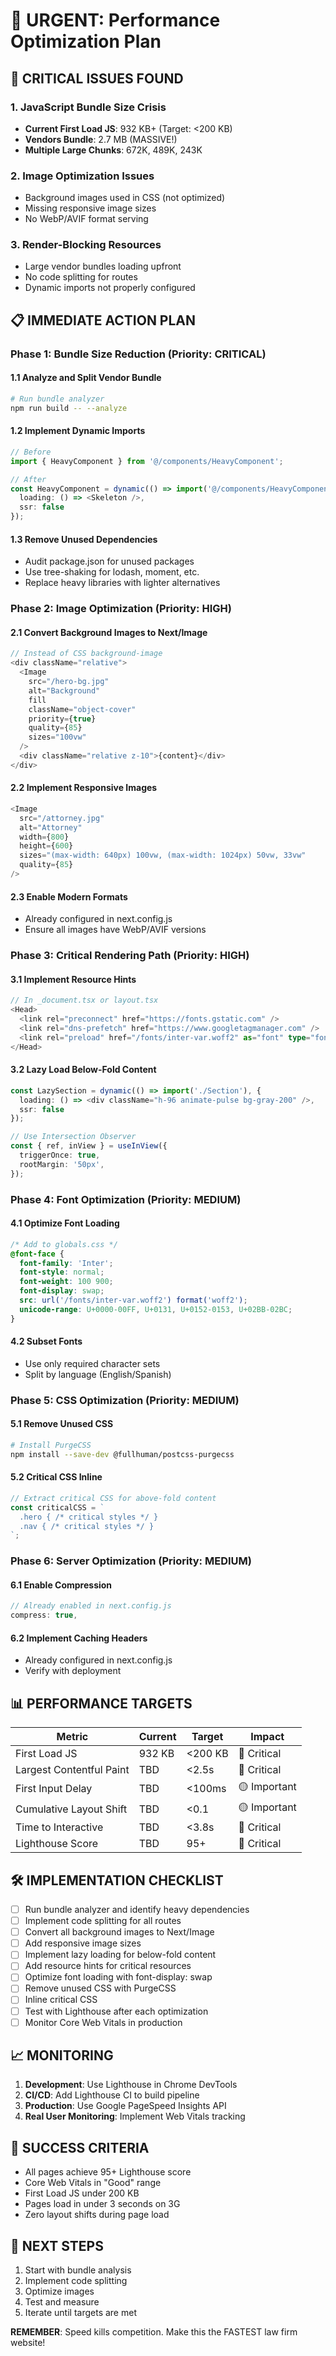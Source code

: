 # 🚀 URGENT: Performance Optimization Plan

## 🚨 CRITICAL ISSUES FOUND

### 1. **JavaScript Bundle Size Crisis**
- **Current First Load JS**: 932 KB+ (Target: <200 KB)
- **Vendors Bundle**: 2.7 MB (MASSIVE!)
- **Multiple Large Chunks**: 672K, 489K, 243K

### 2. **Image Optimization Issues**
- Background images used in CSS (not optimized)
- Missing responsive image sizes
- No WebP/AVIF format serving

### 3. **Render-Blocking Resources**
- Large vendor bundles loading upfront
- No code splitting for routes
- Dynamic imports not properly configured

## 📋 IMMEDIATE ACTION PLAN

### Phase 1: Bundle Size Reduction (Priority: CRITICAL)

#### 1.1 Analyze and Split Vendor Bundle
```bash
# Run bundle analyzer
npm run build -- --analyze
```

#### 1.2 Implement Dynamic Imports
```typescript
// Before
import { HeavyComponent } from '@/components/HeavyComponent';

// After
const HeavyComponent = dynamic(() => import('@/components/HeavyComponent'), {
  loading: () => <Skeleton />,
  ssr: false
});
```

#### 1.3 Remove Unused Dependencies
- Audit package.json for unused packages
- Use tree-shaking for lodash, moment, etc.
- Replace heavy libraries with lighter alternatives

### Phase 2: Image Optimization (Priority: HIGH)

#### 2.1 Convert Background Images to Next/Image
```typescript
// Instead of CSS background-image
<div className="relative">
  <Image
    src="/hero-bg.jpg"
    alt="Background"
    fill
    className="object-cover"
    priority={true}
    quality={85}
    sizes="100vw"
  />
  <div className="relative z-10">{content}</div>
</div>
```

#### 2.2 Implement Responsive Images
```typescript
<Image
  src="/attorney.jpg"
  alt="Attorney"
  width={800}
  height={600}
  sizes="(max-width: 640px) 100vw, (max-width: 1024px) 50vw, 33vw"
  quality={85}
/>
```

#### 2.3 Enable Modern Formats
- Already configured in next.config.js
- Ensure all images have WebP/AVIF versions

### Phase 3: Critical Rendering Path (Priority: HIGH)

#### 3.1 Implement Resource Hints
```typescript
// In _document.tsx or layout.tsx
<Head>
  <link rel="preconnect" href="https://fonts.gstatic.com" />
  <link rel="dns-prefetch" href="https://www.googletagmanager.com" />
  <link rel="preload" href="/fonts/inter-var.woff2" as="font" type="font/woff2" crossOrigin="" />
</Head>
```

#### 3.2 Lazy Load Below-Fold Content
```typescript
const LazySection = dynamic(() => import('./Section'), {
  loading: () => <div className="h-96 animate-pulse bg-gray-200" />,
  ssr: false
});

// Use Intersection Observer
const { ref, inView } = useInView({
  triggerOnce: true,
  rootMargin: '50px',
});
```

### Phase 4: Font Optimization (Priority: MEDIUM)

#### 4.1 Optimize Font Loading
```css
/* Add to globals.css */
@font-face {
  font-family: 'Inter';
  font-style: normal;
  font-weight: 100 900;
  font-display: swap;
  src: url('/fonts/inter-var.woff2') format('woff2');
  unicode-range: U+0000-00FF, U+0131, U+0152-0153, U+02BB-02BC;
}
```

#### 4.2 Subset Fonts
- Use only required character sets
- Split by language (English/Spanish)

### Phase 5: CSS Optimization (Priority: MEDIUM)

#### 5.1 Remove Unused CSS
```bash
# Install PurgeCSS
npm install --save-dev @fullhuman/postcss-purgecss
```

#### 5.2 Critical CSS Inline
```typescript
// Extract critical CSS for above-fold content
const criticalCSS = `
  .hero { /* critical styles */ }
  .nav { /* critical styles */ }
`;
```

### Phase 6: Server Optimization (Priority: MEDIUM)

#### 6.1 Enable Compression
```typescript
// Already enabled in next.config.js
compress: true,
```

#### 6.2 Implement Caching Headers
- Already configured in next.config.js
- Verify with deployment

## 📊 PERFORMANCE TARGETS

| Metric | Current | Target | Impact |
|--------|---------|---------|---------|
| First Load JS | 932 KB | <200 KB | 🔴 Critical |
| Largest Contentful Paint | TBD | <2.5s | 🔴 Critical |
| First Input Delay | TBD | <100ms | 🟡 Important |
| Cumulative Layout Shift | TBD | <0.1 | 🟡 Important |
| Time to Interactive | TBD | <3.8s | 🔴 Critical |
| Lighthouse Score | TBD | 95+ | 🔴 Critical |

## 🛠️ IMPLEMENTATION CHECKLIST

- [ ] Run bundle analyzer and identify heavy dependencies
- [ ] Implement code splitting for all routes
- [ ] Convert all background images to Next/Image
- [ ] Add responsive image sizes
- [ ] Implement lazy loading for below-fold content
- [ ] Add resource hints for critical resources
- [ ] Optimize font loading with font-display: swap
- [ ] Remove unused CSS with PurgeCSS
- [ ] Inline critical CSS
- [ ] Test with Lighthouse after each optimization
- [ ] Monitor Core Web Vitals in production

## 📈 MONITORING

1. **Development**: Use Lighthouse in Chrome DevTools
2. **CI/CD**: Add Lighthouse CI to build pipeline
3. **Production**: Use Google PageSpeed Insights API
4. **Real User Monitoring**: Implement Web Vitals tracking

## 🎯 SUCCESS CRITERIA

- All pages achieve 95+ Lighthouse score
- Core Web Vitals in "Good" range
- First Load JS under 200 KB
- Pages load in under 3 seconds on 3G
- Zero layout shifts during page load

## 🚦 NEXT STEPS

1. Start with bundle analysis
2. Implement code splitting
3. Optimize images
4. Test and measure
5. Iterate until targets are met

**REMEMBER**: Speed kills competition. Make this the FASTEST law firm website!